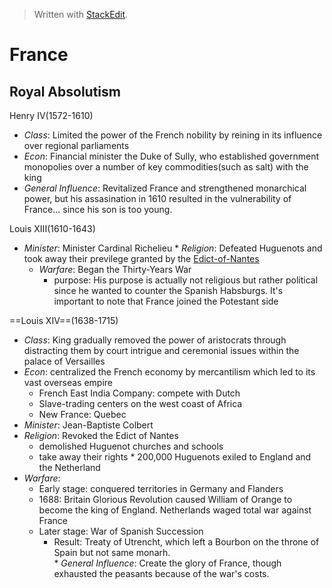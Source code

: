 


> Written with [StackEdit](https://stackedit.io/).

# France

## Royal Absolutism

 
Henry IV(1572-1610)
   * _Class_: Limited the power of the French nobility by reining in its influence over regional parliaments
   * _Econ_: Financial minister the Duke of Sully, who established government monopolies over a number of key commodities(such as salt) with the king
   * _General Influence_: Revitalized France and strengthened monarchical power, but his assasination in 1610 resulted in the vulnerability of France... since his son is too young.

Louis XIII(1610-1643)
   * _Minister_: Minister Cardinal Richelieu 
    * _Religion_: Defeated Huguenots and took away their previlege granted by the [Edict-of-Nantes](https://www.britannica.com/event/Edict-of-Nantes)
     * _Warfare_: Began the Thirty-Years War
       + purpose: His purpose is actually not religious but rather political since he wanted to counter the Spanish Habsburgs. It's important to note that France joined the Potestant side
       
 ==Louis XIV==(1638-1715)
   * _Class_: King gradually removed the power of aristocrats through distracting them by court intrigue and ceremonial issues within the palace of Versailles
   * _Econ_: centralized the French economy by mercantilism which led to its vast overseas empire
       + French East India Company: compete with Dutch
       + Slave-trading centers on the west coast of Africa
       + New France: Quebec
   * _Minister_: Jean-Baptiste Colbert
   * _Religion_: Revoked the Edict of Nantes
        * demolished Huguenot churches and schools 
        * take away their rights
         * 200,000 Huguenots exiled to England and the Netherland
   * _Warfare_: 
        + Early stage: conquered territories in Germany and Flanders
        + 1688: Britain Glorious Revolution caused William of Orange to become the king of England. Netherlands waged total war against France
        + Later stage: War of Spanish Succession
            + Result: Treaty of Utrencht, which left a Bourbon on the throne of Spain but not same monarh.         
    * _General Influence_: Create the glory of France, though exhausted the peasants because of the war's costs.






<!--stackedit_data:
eyJoaXN0b3J5IjpbLTI3NzM1OTk1NiwxMzM5MDEzNjg5LDY1MT
YyMTY0MSwtMTU0ODQ1Nzk5LC0xNTQ4NDU3OTksLTUxNTEzMTQ0
NywxNDQ2OTQ4NTkwXX0=
-->